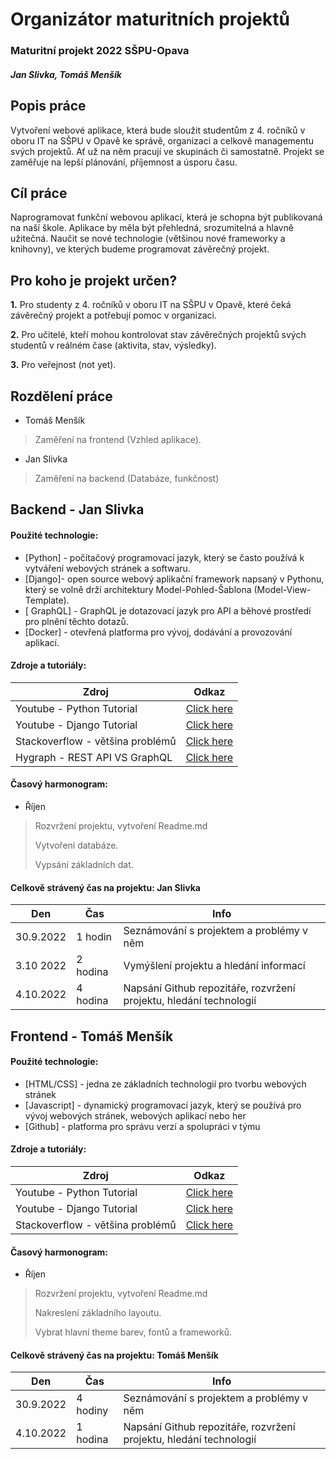 # Organizátor maturitních projektů
### Maturitní projekt 2022 SŠPU-Opava
##### Jan Slivka, Tomáš Menšík



## Popis práce
Vytvoření webové aplikace, která bude sloužit studentům z 4. ročníků v oboru IT na SŠPU v Opavě ke správě, organizaci a celkově managementu svých projektů. Ať už na něm pracují ve skupinách či samostatně. Projekt se zaměřuje na lepší plánování, příjemnost a úsporu času.



## Cíl práce
Naprogramovat funkční webovou aplikací, která je schopna být publikovaná na naší škole. Aplikace by měla být přehledná, srozumitelná a hlavně užitečná. Naučit se nové technologie (většinou nové frameworky a knihovny), ve kterých budeme programovat závěrečný projekt. 


## Pro koho je projekt určen?

**1.** Pro studenty z 4. ročníků v oboru IT na SŠPU v Opavě, které čeká závěrečný projekt a potřebují pomoc v organizaci.
 
**2.** Pro učitelé, kteří mohou kontrolovat stav závěrečných projektů svých studentů v reálném čase (aktivita, stav, výsledky).   
 
**3.** Pro veřejnost (not yet).


## Rozdělení práce
- Tomáš Menšík
> Zaměření na frontend (Vzhled aplikace).

- Jan Slivka
> Zaměření na backend (Databáze, funkčnost)

## Backend - Jan Slivka
#### Použité technologie:
- [Python] - počítačový programovací jazyk, který se často používá k vytváření webových stránek a softwaru.
- [Django]- open source webový aplikační framework napsaný v Pythonu, který se volně drží architektury Model-Pohled-Šablona (Model-View-Template).
- [ GraphQL] -  GraphQL je dotazovací jazyk pro API a běhové prostředí pro plnění těchto dotazů.
- [Docker] - otevřená platforma pro vývoj, dodávání a provozování aplikací.


#### Zdroje a tutoriály:

| Zdroj | Odkaz |
| ------ | ------ |
| Youtube - Python Tutorial | [Click here](https://www.youtube.com/watch?v=rfscVS0vtbw) |
| Youtube - Django Tutorial | [Click here](https://www.youtube.com/watch?v=F5mRW0jo-U4) |
| Stackoverflow - většina problémů | [Click here](https://stackoverflow.com/) |
| Hygraph - REST API VS GraphQL | [Click here](https://www.section.io/engineering-education/integrating-graphql-api-in-a-django-application/) |


#### Časový harmonogram:
- Říjen

> Rozvržení projektu, vytvoření Readme.md
> 
> Vytvoření databáze.
> 
> Vypsání základních dat.

#### Celkově strávený čas na projektu: Jan Slivka
|    Den   | Čas | Info |
| -------- | -------- | --------|
| 30.9.2022| 1 hodin | Seznámování s projektem a problémy v něm |
| 3.10 2022| 2 hodina | Vymýšlení projektu a hledání informací |
| 4.10.2022| 4 hodina | Napsání Github repozitáře, rozvržení projektu, hledání technologií |

## Frontend - Tomáš Menšík
#### Použité technologie:

- [HTML/CSS] - jedna ze základních technologií pro tvorbu webových stránek
- [Javascript] - dynamický programovací jazyk, který se používá pro vývoj webových stránek, webových aplikací nebo her
- [Github] - platforma pro správu verzí a spolupráci v týmu

#### Zdroje a tutoriály:

| Zdroj | Odkaz |
| ------ | ------ |
| Youtube - Python Tutorial | [Click here](https://www.youtube.com/watch?v=rfscVS0vtbw) |
| Youtube - Django Tutorial | [Click here](https://www.youtube.com/watch?v=F5mRW0jo-U4) |
| Stackoverflow - většina problémů | [Click here](https://stackoverflow.com/) |

#### Časový harmonogram:
- Říjen

> Rozvržení projektu, vytvoření Readme.md
> 
> Nakreslení základního layoutu.
> 
> Vybrat hlavní theme barev, fontů a frameworků.

#### Celkově strávený čas na projektu: Tomáš Menšík
| Den  | Čas  | Info |
| -------- | -------- | -------- |
| 30.9.2022 | 4 hodiny | Seznámování s projektem a problémy v něm |
| 4.10.2022 | 1 hodina | Napsání Github repozitáře, rozvržení projektu, hledání technologií |



